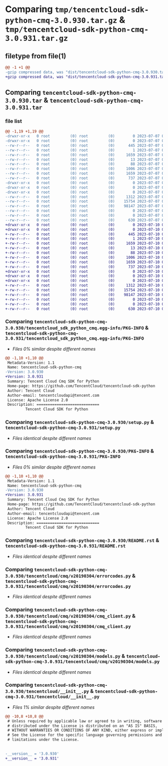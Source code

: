 # Comparing `tmp/tencentcloud-sdk-python-cmq-3.0.930.tar.gz` & `tmp/tencentcloud-sdk-python-cmq-3.0.931.tar.gz`

## filetype from file(1)

```diff
@@ -1 +1 @@
-gzip compressed data, was "dist/tencentcloud-sdk-python-cmq-3.0.930.tar", last modified: Fri Jul  7 00:20:50 2023, max compression
+gzip compressed data, was "dist/tencentcloud-sdk-python-cmq-3.0.931.tar", last modified: Mon Jul 10 00:34:27 2023, max compression
```

## Comparing `tencentcloud-sdk-python-cmq-3.0.930.tar` & `tencentcloud-sdk-python-cmq-3.0.931.tar`

### file list

```diff
@@ -1,19 +1,19 @@
-drwxr-xr-x   0 root         (0) root         (0)        0 2023-07-07 00:20:50.000000 tencentcloud-sdk-python-cmq-3.0.930/
-drwxr-xr-x   0 root         (0) root         (0)        0 2023-07-07 00:20:50.000000 tencentcloud-sdk-python-cmq-3.0.930/tencentcloud_sdk_python_cmq.egg-info/
--rw-r--r--   0 root         (0) root         (0)      445 2023-07-07 00:20:50.000000 tencentcloud-sdk-python-cmq-3.0.930/tencentcloud_sdk_python_cmq.egg-info/SOURCES.txt
--rw-r--r--   0 root         (0) root         (0)        1 2023-07-07 00:20:50.000000 tencentcloud-sdk-python-cmq-3.0.930/tencentcloud_sdk_python_cmq.egg-info/dependency_links.txt
--rw-r--r--   0 root         (0) root         (0)     1659 2023-07-07 00:20:50.000000 tencentcloud-sdk-python-cmq-3.0.930/tencentcloud_sdk_python_cmq.egg-info/PKG-INFO
--rw-r--r--   0 root         (0) root         (0)       13 2023-07-07 00:20:50.000000 tencentcloud-sdk-python-cmq-3.0.930/tencentcloud_sdk_python_cmq.egg-info/top_level.txt
--rw-r--r--   0 root         (0) root         (0)       88 2023-07-07 00:20:50.000000 tencentcloud-sdk-python-cmq-3.0.930/setup.cfg
--rw-r--r--   0 root         (0) root         (0)     1006 2023-07-07 00:20:50.000000 tencentcloud-sdk-python-cmq-3.0.930/setup.py
--rw-r--r--   0 root         (0) root         (0)     1659 2023-07-07 00:20:50.000000 tencentcloud-sdk-python-cmq-3.0.930/PKG-INFO
--rw-r--r--   0 root         (0) root         (0)      737 2023-07-07 00:20:50.000000 tencentcloud-sdk-python-cmq-3.0.930/README.rst
-drwxr-xr-x   0 root         (0) root         (0)        0 2023-07-07 00:20:50.000000 tencentcloud-sdk-python-cmq-3.0.930/tencentcloud/
-drwxr-xr-x   0 root         (0) root         (0)        0 2023-07-07 00:20:50.000000 tencentcloud-sdk-python-cmq-3.0.930/tencentcloud/cmq/
-drwxr-xr-x   0 root         (0) root         (0)        0 2023-07-07 00:20:50.000000 tencentcloud-sdk-python-cmq-3.0.930/tencentcloud/cmq/v20190304/
--rw-r--r--   0 root         (0) root         (0)     1312 2023-07-07 00:20:50.000000 tencentcloud-sdk-python-cmq-3.0.930/tencentcloud/cmq/v20190304/errorcodes.py
--rw-r--r--   0 root         (0) root         (0)    15754 2023-07-07 00:20:50.000000 tencentcloud-sdk-python-cmq-3.0.930/tencentcloud/cmq/v20190304/cmq_client.py
--rw-r--r--   0 root         (0) root         (0)    98147 2023-07-07 00:20:50.000000 tencentcloud-sdk-python-cmq-3.0.930/tencentcloud/cmq/v20190304/models.py
--rw-r--r--   0 root         (0) root         (0)        0 2023-07-07 00:20:50.000000 tencentcloud-sdk-python-cmq-3.0.930/tencentcloud/cmq/v20190304/__init__.py
--rw-r--r--   0 root         (0) root         (0)        0 2023-07-07 00:20:50.000000 tencentcloud-sdk-python-cmq-3.0.930/tencentcloud/cmq/__init__.py
--rw-r--r--   0 root         (0) root         (0)      630 2023-07-07 00:20:50.000000 tencentcloud-sdk-python-cmq-3.0.930/tencentcloud/__init__.py
+drwxr-xr-x   0 root         (0) root         (0)        0 2023-07-10 00:34:27.000000 tencentcloud-sdk-python-cmq-3.0.931/
+drwxr-xr-x   0 root         (0) root         (0)        0 2023-07-10 00:34:27.000000 tencentcloud-sdk-python-cmq-3.0.931/tencentcloud_sdk_python_cmq.egg-info/
+-rw-r--r--   0 root         (0) root         (0)      445 2023-07-10 00:34:27.000000 tencentcloud-sdk-python-cmq-3.0.931/tencentcloud_sdk_python_cmq.egg-info/SOURCES.txt
+-rw-r--r--   0 root         (0) root         (0)        1 2023-07-10 00:34:27.000000 tencentcloud-sdk-python-cmq-3.0.931/tencentcloud_sdk_python_cmq.egg-info/dependency_links.txt
+-rw-r--r--   0 root         (0) root         (0)     1659 2023-07-10 00:34:27.000000 tencentcloud-sdk-python-cmq-3.0.931/tencentcloud_sdk_python_cmq.egg-info/PKG-INFO
+-rw-r--r--   0 root         (0) root         (0)       13 2023-07-10 00:34:27.000000 tencentcloud-sdk-python-cmq-3.0.931/tencentcloud_sdk_python_cmq.egg-info/top_level.txt
+-rw-r--r--   0 root         (0) root         (0)       88 2023-07-10 00:34:27.000000 tencentcloud-sdk-python-cmq-3.0.931/setup.cfg
+-rw-r--r--   0 root         (0) root         (0)     1006 2023-07-10 00:34:27.000000 tencentcloud-sdk-python-cmq-3.0.931/setup.py
+-rw-r--r--   0 root         (0) root         (0)     1659 2023-07-10 00:34:27.000000 tencentcloud-sdk-python-cmq-3.0.931/PKG-INFO
+-rw-r--r--   0 root         (0) root         (0)      737 2023-07-10 00:34:27.000000 tencentcloud-sdk-python-cmq-3.0.931/README.rst
+drwxr-xr-x   0 root         (0) root         (0)        0 2023-07-10 00:34:27.000000 tencentcloud-sdk-python-cmq-3.0.931/tencentcloud/
+drwxr-xr-x   0 root         (0) root         (0)        0 2023-07-10 00:34:27.000000 tencentcloud-sdk-python-cmq-3.0.931/tencentcloud/cmq/
+drwxr-xr-x   0 root         (0) root         (0)        0 2023-07-10 00:34:27.000000 tencentcloud-sdk-python-cmq-3.0.931/tencentcloud/cmq/v20190304/
+-rw-r--r--   0 root         (0) root         (0)     1312 2023-07-10 00:34:27.000000 tencentcloud-sdk-python-cmq-3.0.931/tencentcloud/cmq/v20190304/errorcodes.py
+-rw-r--r--   0 root         (0) root         (0)    15754 2023-07-10 00:34:27.000000 tencentcloud-sdk-python-cmq-3.0.931/tencentcloud/cmq/v20190304/cmq_client.py
+-rw-r--r--   0 root         (0) root         (0)    98147 2023-07-10 00:34:27.000000 tencentcloud-sdk-python-cmq-3.0.931/tencentcloud/cmq/v20190304/models.py
+-rw-r--r--   0 root         (0) root         (0)        0 2023-07-10 00:34:27.000000 tencentcloud-sdk-python-cmq-3.0.931/tencentcloud/cmq/v20190304/__init__.py
+-rw-r--r--   0 root         (0) root         (0)        0 2023-07-10 00:34:27.000000 tencentcloud-sdk-python-cmq-3.0.931/tencentcloud/cmq/__init__.py
+-rw-r--r--   0 root         (0) root         (0)      630 2023-07-10 00:34:27.000000 tencentcloud-sdk-python-cmq-3.0.931/tencentcloud/__init__.py
```

### Comparing `tencentcloud-sdk-python-cmq-3.0.930/tencentcloud_sdk_python_cmq.egg-info/PKG-INFO` & `tencentcloud-sdk-python-cmq-3.0.931/tencentcloud_sdk_python_cmq.egg-info/PKG-INFO`

 * *Files 0% similar despite different names*

```diff
@@ -1,10 +1,10 @@
 Metadata-Version: 1.1
 Name: tencentcloud-sdk-python-cmq
-Version: 3.0.930
+Version: 3.0.931
 Summary: Tencent Cloud Cmq SDK for Python
 Home-page: https://github.com/TencentCloud/tencentcloud-sdk-python
 Author: Tencent Cloud
 Author-email: tencentcloudapi@tencent.com
 License: Apache License 2.0
 Description: ============================
         Tencent Cloud SDK for Python
```

### Comparing `tencentcloud-sdk-python-cmq-3.0.930/setup.py` & `tencentcloud-sdk-python-cmq-3.0.931/setup.py`

 * *Files identical despite different names*

### Comparing `tencentcloud-sdk-python-cmq-3.0.930/PKG-INFO` & `tencentcloud-sdk-python-cmq-3.0.931/PKG-INFO`

 * *Files 0% similar despite different names*

```diff
@@ -1,10 +1,10 @@
 Metadata-Version: 1.1
 Name: tencentcloud-sdk-python-cmq
-Version: 3.0.930
+Version: 3.0.931
 Summary: Tencent Cloud Cmq SDK for Python
 Home-page: https://github.com/TencentCloud/tencentcloud-sdk-python
 Author: Tencent Cloud
 Author-email: tencentcloudapi@tencent.com
 License: Apache License 2.0
 Description: ============================
         Tencent Cloud SDK for Python
```

### Comparing `tencentcloud-sdk-python-cmq-3.0.930/README.rst` & `tencentcloud-sdk-python-cmq-3.0.931/README.rst`

 * *Files identical despite different names*

### Comparing `tencentcloud-sdk-python-cmq-3.0.930/tencentcloud/cmq/v20190304/errorcodes.py` & `tencentcloud-sdk-python-cmq-3.0.931/tencentcloud/cmq/v20190304/errorcodes.py`

 * *Files identical despite different names*

### Comparing `tencentcloud-sdk-python-cmq-3.0.930/tencentcloud/cmq/v20190304/cmq_client.py` & `tencentcloud-sdk-python-cmq-3.0.931/tencentcloud/cmq/v20190304/cmq_client.py`

 * *Files identical despite different names*

### Comparing `tencentcloud-sdk-python-cmq-3.0.930/tencentcloud/cmq/v20190304/models.py` & `tencentcloud-sdk-python-cmq-3.0.931/tencentcloud/cmq/v20190304/models.py`

 * *Files identical despite different names*

### Comparing `tencentcloud-sdk-python-cmq-3.0.930/tencentcloud/__init__.py` & `tencentcloud-sdk-python-cmq-3.0.931/tencentcloud/__init__.py`

 * *Files 1% similar despite different names*

```diff
@@ -10,8 +10,8 @@
 # Unless required by applicable law or agreed to in writing, software
 # distributed under the License is distributed on an "AS IS" BASIS,
 # WITHOUT WARRANTIES OR CONDITIONS OF ANY KIND, either express or implied.
 # See the License for the specific language governing permissions and
 # limitations under the License.
 
 
-__version__ = '3.0.930'
+__version__ = '3.0.931'
```

